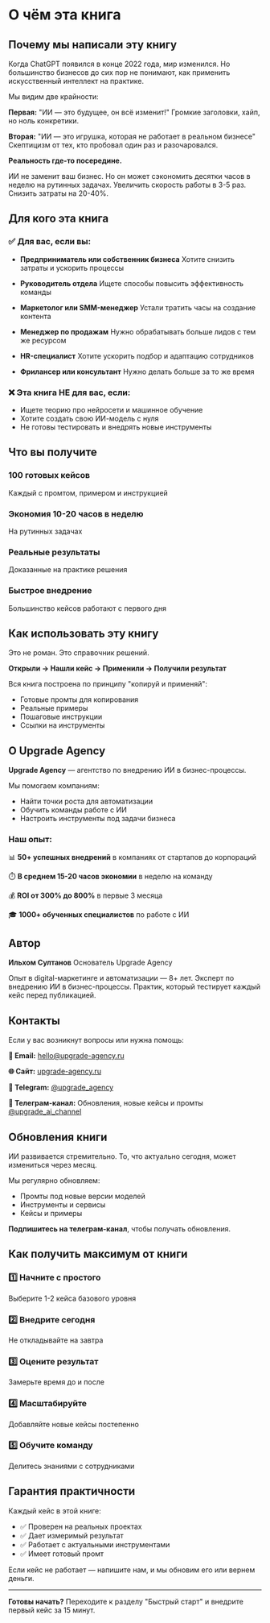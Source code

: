 # О чём эта книга

## Почему мы написали эту книгу

Когда ChatGPT появился в конце 2022 года, мир изменился. Но большинство бизнесов до сих пор не понимают, как применить искусственный интеллект на практике.

Мы видим две крайности:

**Первая:** "ИИ — это будущее, он всё изменит!"
Громкие заголовки, хайп, но ноль конкретики.

**Вторая:** "ИИ — это игрушка, которая не работает в реальном бизнесе"
Скептицизм от тех, кто пробовал один раз и разочаровался.

**Реальность где-то посередине.**

ИИ не заменит ваш бизнес. Но он может сэкономить десятки часов в неделю на рутинных задачах. Увеличить скорость работы в 3-5 раз. Снизить затраты на 20-40%.

## Для кого эта книга

### ✅ Для вас, если вы:

- **Предприниматель или собственник бизнеса**
  Хотите снизить затраты и ускорить процессы

- **Руководитель отдела**
  Ищете способы повысить эффективность команды

- **Маркетолог или SMM-менеджер**
  Устали тратить часы на создание контента

- **Менеджер по продажам**
  Нужно обрабатывать больше лидов с тем же ресурсом

- **HR-специалист**
  Хотите ускорить подбор и адаптацию сотрудников

- **Фрилансер или консультант**
  Нужно делать больше за то же время

### ❌ Эта книга НЕ для вас, если:

- Ищете теорию про нейросети и машинное обучение
- Хотите создать свою ИИ-модель с нуля
- Не готовы тестировать и внедрять новые инструменты

## Что вы получите

### 100 готовых кейсов
Каждый с промтом, примером и инструкцией

### Экономия 10-20 часов в неделю
На рутинных задачах

### Реальные результаты
Доказанные на практике решения

### Быстрое внедрение
Большинство кейсов работают с первого дня

## Как использовать эту книгу

Это не роман. Это справочник решений.

**Открыли → Нашли кейс → Применили → Получили результат**

Вся книга построена по принципу "копируй и применяй":
- Готовые промты для копирования
- Реальные примеры
- Пошаговые инструкции
- Ссылки на инструменты

## О Upgrade Agency

**Upgrade Agency** — агентство по внедрению ИИ в бизнес-процессы.

Мы помогаем компаниям:
- Найти точки роста для автоматизации
- Обучить команды работе с ИИ
- Настроить инструменты под задачи бизнеса

### Наш опыт:

📊 **50+ успешных внедрений** в компаниях от стартапов до корпораций

⏱️ **В среднем 15-20 часов экономии** в неделю на команду

💰 **ROI от 300% до 800%** в первые 3 месяца

🎓 **1000+ обученных специалистов** по работе с ИИ

## Автор

**Ильхом Султанов**
Основатель Upgrade Agency

Опыт в digital-маркетинге и автоматизации — 8+ лет.
Эксперт по внедрению ИИ в бизнес-процессы.
Практик, который тестирует каждый кейс перед публикацией.

## Контакты

Если у вас возникнут вопросы или нужна помощь:

**📧 Email:** hello@upgrade-agency.ru

**🌐 Сайт:** [upgrade-agency.ru](https://upgrade-agency.ru)

**💬 Telegram:** [@upgrade_agency](https://t.me/upgrade_agency)

**📱 Телеграм-канал:** Обновления, новые кейсы и промты
[@upgrade_ai_channel](https://t.me/upgrade_ai_channel)

## Обновления книги

ИИ развивается стремительно. То, что актуально сегодня, может измениться через месяц.

Мы регулярно обновляем:
- Промты под новые версии моделей
- Инструменты и сервисы
- Кейсы и примеры

**Подпишитесь на телеграм-канал**, чтобы получать обновления.

## Как получить максимум от книги

### 1️⃣ Начните с простого
Выберите 1-2 кейса базового уровня

### 2️⃣ Внедрите сегодня
Не откладывайте на завтра

### 3️⃣ Оцените результат
Замерьте время до и после

### 4️⃣ Масштабируйте
Добавляйте новые кейсы постепенно

### 5️⃣ Обучите команду
Делитесь знаниями с сотрудниками

## Гарантия практичности

Каждый кейс в этой книге:
- ✅ Проверен на реальных проектах
- ✅ Дает измеримый результат
- ✅ Работает с актуальными инструментами
- ✅ Имеет готовый промт

Если кейс не работает — напишите нам, и мы обновим его или вернем деньги.

---

**Готовы начать?** Переходите к разделу "Быстрый старт" и внедрите первый кейс за 15 минут.
